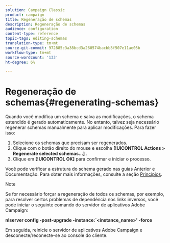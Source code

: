 ```yaml
---
solution: Campaign Classic
product: campaign
title: Regeneração de schemas
description: Regeneração de schemas
audience: configuration
content-type: reference
topic-tags: editing-schemas
translation-type: tm+mt
source-git-commit: 972885c3a38bcd3a260574bacbb3f507e11ae05b
workflow-type: tm+mt
source-wordcount: '133'
ht-degree: 6%

---
```



# Regeneração de schemas{#regenerating-schemas}

Quando você modifica um schema e salva as modificações, o schema estendido é gerado automaticamente. No entanto, talvez seja necessário regenerar schemas manualmente para aplicar modificações. Para fazer isso:

1. Selecione os schemas que precisam ser regenerados.
1. Clique com o botão direito do mouse e escolha **[!UICONTROL Actions > Regenerate selected schemas...]** .
1. Clique em **[!UICONTROL OK]** para confirmar e iniciar o processo.

Você pode verificar a estrutura do schema gerado nas guias Anterior e Documentação. Para obter mais informações, consulte a seção [Princípios](../../configuration/using/data-schemas.md#principles).

>[!NOTE]
>
>Se for necessário forçar a regeneração de todos os schemas, por exemplo, para resolver certos problemas de dependência nos links inversos, você pode iniciar o seguinte comando do servidor de aplicativos Adobe Campaign:
>
>**nlserver config -post-upgrade -instance:`&lt;instance_name>&#39; -force**
>
>Em seguida, reinicie o servidor de aplicativos Adobe Campaign e desconecte/reconecte-se ao console do cliente.
